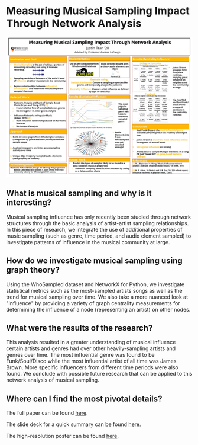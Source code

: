 # Measuring Musical Sampling Impact Through Network Analysis

![Summary poster of findings](https://github.com/justintranjt/music-sampling-networks/blob/master/Tran_final_paper/poster.jpg)

## What is musical sampling and why is it interesting?
Musical sampling influence has only recently been studied through network structures through
the basic analysis of artist-artist sampling relationships. In this piece of research, we integrate the use of
additional properties of music sampling (such as genre, time period, and audio element sampled) to
investigate patterns of influence in the musical community at large. 

## How do we investigate musical sampling using graph theory?
Using the WhoSampled dataset and NetworkX for Python,
we investigate statistical metrics such as the most-sampled artists songs as well as the trend for
musical sampling over time. We also take a more nuanced look at "influence" by providing a variety
of graph centrality measurements for determining the influence of a node (representing an artist) on
other nodes. 

## What were the results of the research?
This analysis resulted in a greater understanding of musical influence certain artists
and genres had over other heavily-sampling artists and genres over time. The most influential genre
was found to be Funk/Soul/Disco while the most influential artist of all time was James Brown.
More specific influencers from different time periods were also found. We conclude with possible
future research that can be applied to this network analysis of musical sampling.

## Where can I find the most pivotal details?

The full paper can be found [here](https://justintranjt.me/research/music_sampling_networks.pdf).

The slide deck for a quick summary can be found [here](https://justintranjt.me/research/presentation.pdf).

The high-resolution poster can be found [here](https://justintranjt.me/research/poster.pdf).
